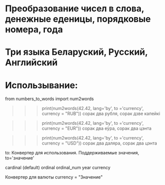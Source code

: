 # Преобразование чисел в слова, денежные еденицы, порядковые номера, года 

# Три языка Беларуский, Русский, Английский 

# Использывание: 

from numbers_to_words import num2words
>>>print(num2words(42.42, lang='by', to ='currency', currency = "RUB"))
сорак два рубля, сорак дзве капейкі

>>>print(num2words(42.42, lang='by', to ='currency', currency = "EUR"))
сорак два еўра, сорак два цэнта

>>>print(num2words(42.42, lang='by', to ='currency', currency = "USD"))
сорак два даляра, сорак два цэнта

to: Конвертер для использования. Поддерживаемые значения, to='значение'

cardinal (default)
ordinal 
ordinal_num
year
currency

Конвертер для валюты currency = "Значение"